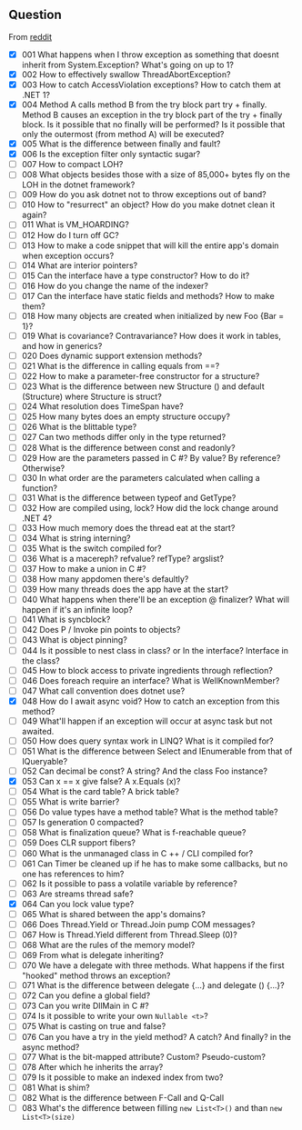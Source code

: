 ## Question

From [reddit](https://www.reddit.com/r/csharp/comments/90pufd/list_of_80_c_interview_questions)

- [x] 001 What happens when I throw exception as something that doesnt inherit from System.Exception? What's going on up to 1?
- [x] 002 How to effectively swallow ThreadAbortException?
- [x] 003 How to catch AccessViolation exceptions? How to catch them at .NET 1?
- [x] 004 Method A calls method B from the try block part try + finally. Method B causes an exception in the try block part of the try + finally block. Is it possible that no finally will be performed? Is it possible that only the outermost (from method A) will be executed?
- [x] 005 What is the difference between finally and fault?
- [x] 006 Is the exception filter only syntactic sugar?
- [ ] 007 How to compact LOH?
- [ ] 008 What objects besides those with a size of 85,000+ bytes fly on the LOH in the dotnet framework?
- [ ] 009 How do you ask dotnet not to throw exceptions out of band?
- [ ] 010 How to "resurrect" an object? How do you make dotnet clean it again?
- [ ] 011 What is VM_HOARDING?
- [ ] 012 How do I turn off GC?
- [ ] 013 How to make a code snippet that will kill the entire app's domain when exception occurs?
- [ ] 014 What are interior pointers?
- [ ] 015 Can the interface have a type constructor? How to do it?
- [ ] 016 How do you change the name of the indexer?
- [ ] 017 Can the interface have static fields and methods? How to make them?
- [ ] 018 How many objects are created when initialized by new Foo {Bar = 1}?
- [ ] 019 What is covariance? Contravariance? How does it work in tables, and how in generics?
- [ ] 020 Does dynamic support extension methods?
- [ ] 021 What is the difference in calling equals from ==?
- [ ] 022 How to make a parameter-free constructor for a structure?
- [ ] 023 What is the difference between new Structure () and default (Structure) where Structure is struct?
- [ ] 024 What resolution does TimeSpan have?
- [ ] 025 How many bytes does an empty structure occupy?
- [ ] 026 What is the blittable type?
- [ ] 027 Can two methods differ only in the type returned?
- [ ] 028 What is the difference between const and readonly?
- [ ] 029 How are the parameters passed in C #? By value? By reference? Otherwise?
- [ ] 030 In what order are the parameters calculated when calling a function?
- [ ] 031 What is the difference between typeof and GetType?
- [ ] 032 How are compiled using, lock? How did the lock change around .NET 4?
- [ ] 033 How much memory does the thread eat at the start?
- [ ] 034 What is string interning?
- [ ] 035 What is the switch compiled for?
- [ ] 036 What is a macereph? refvalue? refType? argslist?
- [ ] 037 How to make a union in C #?
- [ ] 038 How many appdomen there's defaultly?
- [ ] 039 How many threads does the app have at the start?
- [ ] 040 What happens when there'll be an exception @ finalizer? What will happen if it's an infinite loop?
- [ ] 041 What is syncblock?
- [ ] 042 Does P / Invoke pin points to objects?
- [ ] 043 What is object pinning?
- [ ] 044 Is it possible to nest class in class? or In the interface? Interface in the class?
- [ ] 045 How to block access to private ingredients through reflection?
- [ ] 046 Does foreach require an interface? What is WellKnownMember?
- [ ] 047 What call convention does dotnet use?
- [x] 048 How do I await async void? How to catch an exception from this method?
- [ ] 049 What'll happen if an exception will occur at async task but not awaited.
- [ ] 050 How does query syntax work in LINQ? What is it compiled for?
- [ ] 051 What is the difference between Select and IEnumerable from that of IQueryable?
- [ ] 052 Can decimal be const? A string? And the class Foo instance?
- [x] 053 Can x == x give false? A x.Equals (x)?
- [ ] 054 What is the card table? A brick table?
- [ ] 055 What is write barrier?
- [ ] 056 Do value types have a method table? What is the method table?
- [ ] 057 Is generation 0 compacted?
- [ ] 058 What is finalization queue? What is f-reachable queue?
- [ ] 059 Does CLR support fibers?
- [ ] 060 What is the unmanaged class in C ++ / CLI compiled for?
- [ ] 061 Can Timer be cleaned up if he has to make some callbacks, but no one has references to him?
- [ ] 062 Is it possible to pass a volatile variable by reference?
- [ ] 063 Are streams thread safe?
- [x] 064 Can you lock value type?
- [ ] 065 What is shared between the app's domains?
- [ ] 066 Does Thread.Yield or Thread.Join pump COM messages?
- [ ] 067 How is Thread.Yield different from Thread.Sleep (0)?
- [ ] 068 What are the rules of the memory model?
- [ ] 069 From what is delegate inheriting?
- [ ] 070 We have a delegate with three methods. What happens if the first "hooked" method throws an exception?
- [ ] 071 What is the difference between delegate {...} and delegate () {...}?
- [ ] 072 Can you define a global field?
- [ ] 073 Can you write DllMain in C #?
- [ ] 074 Is it possible to write your own `Nullable <t>`?
- [ ] 075 What is casting on true and false?
- [ ] 076 Can you have a try in the yield method? A catch? And finally? in the async method?
- [ ] 077 What is the bit-mapped attribute? Custom? Pseudo-custom?
- [ ] 078 After which he inherits the array?
- [ ] 079 Is it possible to make an indexed index from two?
- [ ] 081 What is shim?
- [ ] 082 What is the difference between F-Call and Q-Call
- [ ] 083 What's the difference between filling `new List<T>()` and than `new List<T>(size)`